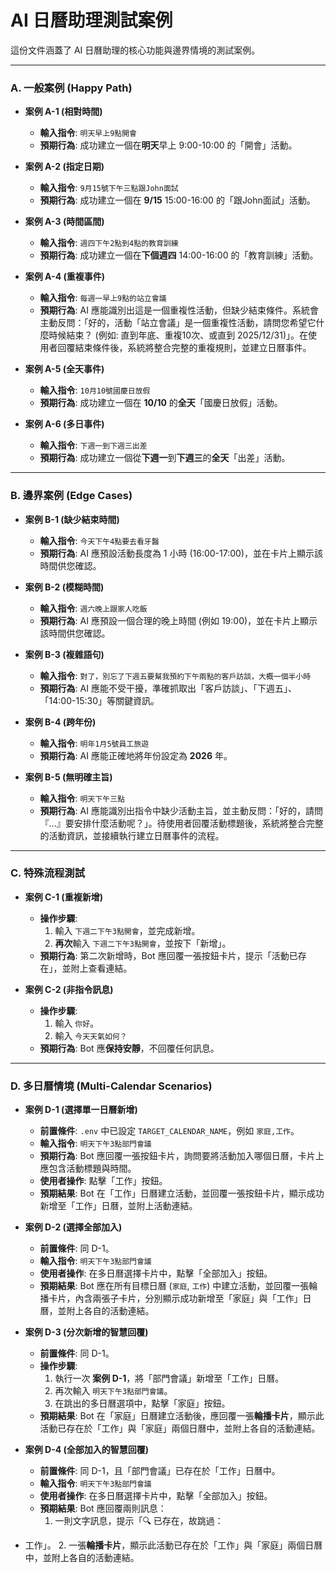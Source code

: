# AI 日曆助理測試案例

這份文件涵蓋了 AI 日曆助理的核心功能與邊界情境的測試案例。

---

### **A. 一般案例 (Happy Path)**

*   **案例 A-1 (相對時間)**
    *   **輸入指令**: `明天早上9點開會`
    *   **預期行為**: 成功建立一個在**明天**早上 9:00-10:00 的「開會」活動。

*   **案例 A-2 (指定日期)**
    *   **輸入指令**: `9月15號下午三點跟John面試`
    *   **預期行為**: 成功建立一個在 **9/15** 15:00-16:00 的「跟John面試」活動。

*   **案例 A-3 (時間區間)**
    *   **輸入指令**: `週四下午2點到4點的教育訓練`
    *   **預期行為**: 成功建立一個在**下個週四** 14:00-16:00 的「教育訓練」活動。

*   **案例 A-4 (重複事件)**
    *   **輸入指令**: `每週一早上9點的站立會議`
    *   **預期行為**: AI 應能識別出這是一個重複性活動，但缺少結束條件。系統會主動反問：「好的，活動「站立會議」是一個重複性活動，請問您希望它什麼時候結束？ (例如: 直到年底、重複10次、或直到 2025/12/31)」。在使用者回覆結束條件後，系統將整合完整的重複規則，並建立日曆事件。

*   **案例 A-5 (全天事件)**
    *   **輸入指令**: `10月10號國慶日放假`
    *   **預期行為**: 成功建立一個在 **10/10** 的**全天**「國慶日放假」活動。

*   **案例 A-6 (多日事件)**
    *   **輸入指令**: `下週一到下週三出差`
    *   **預期行為**: 成功建立一個從**下週一**到**下週三**的**全天**「出差」活動。

---
### **B. 邊界案例 (Edge Cases)**

*   **案例 B-1 (缺少結束時間)**
    *   **輸入指令**: `今天下午4點要去看牙醫`
    *   **預期行為**: AI 應預設活動長度為 1 小時 (16:00-17:00)，並在卡片上顯示該時間供您確認。

*   **案例 B-2 (模糊時間)**
    *   **輸入指令**: `週六晚上跟家人吃飯`
    *   **預期行為**: AI 應預設一個合理的晚上時間 (例如 19:00)，並在卡片上顯示該時間供您確認。

*   **案例 B-3 (複雜語句)**
    *   **輸入指令**: `對了，別忘了下週五要幫我預約下午兩點的客戶訪談，大概一個半小時`
    *   **預期行為**: AI 應能不受干擾，準確抓取出「客戶訪談」、「下週五」、「14:00-15:30」等關鍵資訊。

*   **案例 B-4 (跨年份)**
    *   **輸入指令**: `明年1月5號員工旅遊`
    *   **預期行為**: AI 應能正確地將年份設定為 **2026** 年。

*   **案例 B-5 (無明確主旨)**
    *   **輸入指令**: `明天下午三點`
    *   **預期行為**: AI 應能識別出指令中缺少活動主旨，並主動反問：「好的，請問『...』要安排什麼活動呢？」。待使用者回覆活動標題後，系統將整合完整的活動資訊，並接續執行建立日曆事件的流程。

---
### **C. 特殊流程測試**

*   **案例 C-1 (重複新增)**
    *   **操作步驟**:
        1. 輸入 `下週二下午3點開會`，並完成新增。
        2. **再次**輸入 `下週二下午3點開會`，並按下「新增」。
    *   **預期行為**: 第二次新增時，Bot 應回覆一張按鈕卡片，提示「活動已存在」，並附上查看連結。

*   **案例 C-2 (非指令訊息)**
    *   **操作步驟**:
        1. 輸入 `你好`。
        2. 輸入 `今天天氣如何？`
    *   **預期行為**: Bot 應**保持安靜**，不回覆任何訊息。

---
### **D. 多日曆情境 (Multi-Calendar Scenarios)**

*   **案例 D-1 (選擇單一日曆新增)**
    *   **前置條件**: `.env` 中已設定 `TARGET_CALENDAR_NAME`，例如 `家庭,工作`。
    *   **輸入指令**: `明天下午3點部門會議`
    *   **預期行為**: Bot 應回覆一張按鈕卡片，詢問要將活動加入哪個日曆，卡片上應包含活動標題與時間。
    *   **使用者操作**: 點擊「工作」按鈕。
    *   **預期結果**: Bot 在「工作」日曆建立活動，並回覆一張按鈕卡片，顯示成功新增至「工作」日曆，並附上活動連結。

*   **案例 D-2 (選擇全部加入)**
    *   **前置條件**: 同 D-1。
    *   **輸入指令**: `明天下午3點部門會議`
    *   **使用者操作**: 在多日曆選擇卡片中，點擊「全部加入」按鈕。
    *   **預期結果**: Bot 應在所有目標日曆 (`家庭`, `工作`) 中建立活動，並回覆一張輪播卡片，內含兩張子卡片，分別顯示成功新增至「家庭」與「工作」日曆，並附上各自的活動連結。

*   **案例 D-3 (分次新增的智慧回覆)**
    *   **前置條件**: 同 D-1。
    *   **操作步驟**:
        1. 執行一次 **案例 D-1**，將「部門會議」新增至「工作」日曆。
        2. 再次輸入 `明天下午3點部門會議`。
        3. 在跳出的多日曆選項中，點擊「家庭」按鈕。
    *   **預期結果**: Bot 在「家庭」日曆建立活動後，應回覆一張**輪播卡片**，顯示此活動已存在於「工作」與「家庭」兩個日曆中，並附上各自的活動連結。

*   **案例 D-4 (全部加入的智慧回覆)**
    *   **前置條件**: 同 D-1，且「部門會議」已存在於「工作」日曆中。
    *   **輸入指令**: `明天下午3點部門會議`
    *   **使用者操作**: 在多日曆選擇卡片中，點擊「全部加入」按鈕。
    *   **預期結果**: Bot 應回覆兩則訊息：
        1. 一則文字訊息，提示「🔍 已存在，故跳過：
- 工作」。
        2. 一張**輪播卡片**，顯示此活動已存在於「工作」與「家庭」兩個日曆中，並附上各自的活動連結。